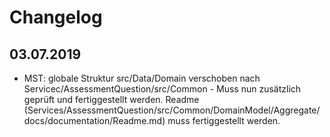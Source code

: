 # Changelog

## 03.07.2019
- MST: globale Struktur src/Data/Domain verschoben nach Servicec/AssessmentQuestion/src/Common - Muss nun zusätzlich geprüft und fertiggestellt werden. Readme (Services/AssessmentQuestion/src/Common/DomainModel/Aggregate/docs/documentation/Readme.md) muss fertiggestellt werden.
